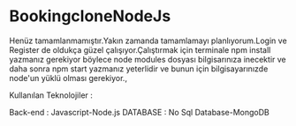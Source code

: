 # BookingcloneNodeJs
Henüz tamamlanmamıştır.Yakın zamanda tamamlamayı planlıyorum.Login ve Register de oldukça güzel çalışıyor.Çalıştırmak için terminale npm install yazmanız gerekiyor böylece node modules dosyası bilgisarınıza inecektir ve daha sonra npm start yazmanız yeterlidir ve bunun için bilgisayarınızde node'un yüklü olması gerekiyor.,



Kullanılan Teknolojiler : 

Back-end : Javascript-Node.js
DATABASE : No Sql Database-MongoDB
